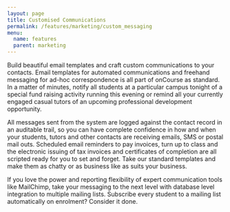 ```yaml
---
layout: page
title: Customised Communications
permalink: /features/marketing/custom_messaging
menu:
  name: features
  parent: marketing
---
```


Build beautiful email templates and craft custom communications to your contacts. Email templates for automated communications and freehand messaging for ad-hoc correspondence is all part of onCourse as standard. In a matter of minutes, notify all students at a particular campus tonight of a special fund raising activity running this evening or remind all your currently engaged casual tutors of an upcoming professional development opportunity. 

All messages sent from the system are logged against the contact record in an auditable trail, so you can have complete confidence in how and when your students, tutors and other contacts are receiving emails, SMS or postal mail outs. Scheduled email reminders to pay invoices, turn up to class and the electronic issuing of tax invoices and certificates of completion are all scripted ready for you to set and forget. Take our standard templates and make them as chatty or as business like as suits your business.

If you love the power and reporting flexibility of expert communication tools like MailChimp, take your messaging to the next level with database level integration to multiple mailing lists. Subscribe every student to a mailing list automatically on enrolment? Consider it done. 

